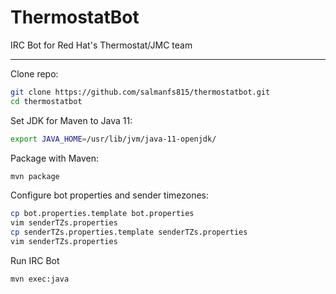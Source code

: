 # ThermostatBot
IRC Bot for Red Hat's Thermostat/JMC team

---

Clone repo:
```bash
git clone https://github.com/salmanfs815/thermostatbot.git
cd thermostatbot
```  

Set JDK for Maven to Java 11:
```bash
export JAVA_HOME=/usr/lib/jvm/java-11-openjdk/
```  

Package with Maven:
```bash
mvn package
```  

Configure bot properties and sender timezones:
```bash
cp bot.properties.template bot.properties
vim senderTZs.properties
cp senderTZs.properties.template senderTZs.properties
vim senderTZs.properties
```  

Run IRC Bot
```bash
mvn exec:java
```  
